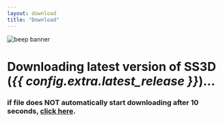 ```yaml
---
layout: download
title: "Download"
---
```


<div class="container">
  <div>
    <picture class="logo">
      <img src="{{ config.extra.github_artwork_url }}/Banners/ClassicBanners/BeepBanner.png" alt="beep banner">
    </picture>
  </div>
  <meta http-equiv="refresh" content="5; URL={{ config.extra.github_game_url }}/releases/download/{{ config.extra.latest_release }}/SS3D_{{ config.extra.latest_release }}.zip" />

  <h1>Downloading latest version of SS3D<br>(<strong><i>{{ config.extra.latest_release }}</i></strong>)...</h1>
  <h3>if file does NOT automatically start downloading after 10 seconds, <a href="{{ config.extra.github_game_url }}/releases/download/{{ config.extra.latest_release }}/SS3D_{{ config.extra.latest_release }}.zip">click here</a>.</h3>
</div>
